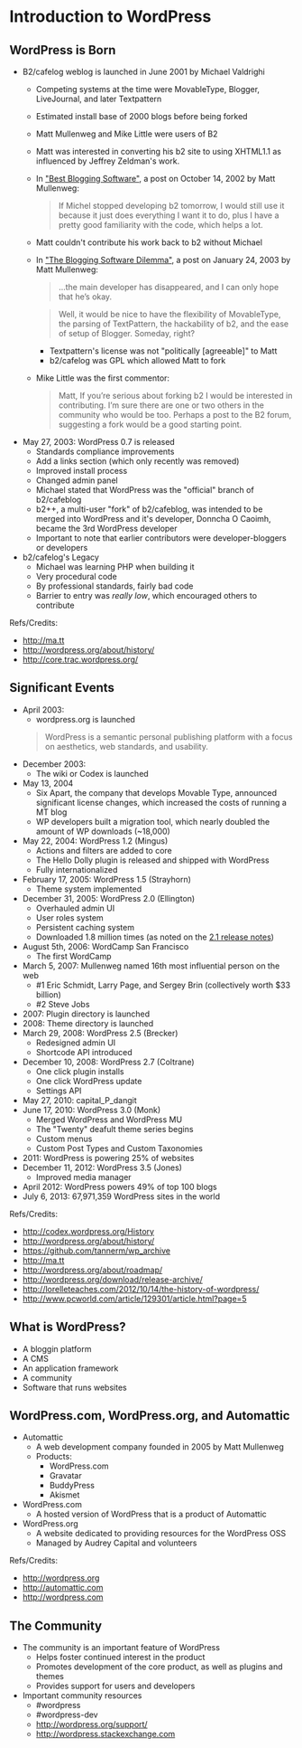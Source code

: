 # Introduction to WordPress

## WordPress is Born

* B2/cafelog weblog is launched in June 2001 by Michael Valdrighi
	* Competing systems at the time were MovableType, Blogger, LiveJournal, and later Textpattern
	* Estimated install base of 2000 blogs before being forked
	* Matt Mullenweg and Mike Little were users of B2
	* Matt was interested in converting his b2 site to using XHTML1.1 as influenced by Jeffrey Zeldman's work.
	* In ["Best Blogging Software"](http://ma.tt/2002/10/best-blogging-software/), a post on October 14, 2002 by Matt Mullenweg:
		> If Michel stopped developing b2 tomorrow, I would still use it because it just does everything I want it to do, plus I have a pretty good familiarity with the code, which helps a lot.
	* Matt couldn't contribute his work back to b2 without Michael
	* In ["The Blogging Software Dilemma"](http://ma.tt/2003/01/the-blogging-software-dilemma/), a post on January 24, 2003 by Matt Mullenweg:
		> ...the main developer has disappeared, and I can only hope that he’s okay.

		> Well, it would be nice to have the flexibility of MovableType, the parsing of TextPattern, the hackability of b2, and the ease of setup of Blogger. Someday, right?

		* Textpattern's license was not "politically [agreeable]" to Matt
		* b2/cafelog was GPL which allowed Matt to fork
	* Mike Little was the first commentor:
		> Matt, If you’re serious about forking b2 I would be interested in contributing. I’m sure there are one or two others in the community who would be too. Perhaps a post to the B2 forum, suggesting a fork would be a good starting point.
* May 27, 2003: WordPress 0.7 is released
	* Standards compliance improvements
	* Add a links section (which only recently was removed)
	* Improved install process
	* Changed admin panel
	* Michael stated that WordPress was the "official" branch of b2/cafeblog
	* b2++, a multi-user "fork" of b2/cafeblog, was intended to be merged into WordPress and it's developer, Donncha O Caoimh, became the 3rd WordPress developer
	* Important to note that earlier contributors were developer-bloggers or developers
* b2/cafelog's Legacy
	* Michael was learning PHP when building it
	* Very procedural code
	* By professional standards, fairly bad code
	* Barrier to entry was *really low*, which encouraged others to contribute

Refs/Credits: 

* http://ma.tt
* http://wordpress.org/about/history/
* http://core.trac.wordpress.org/

## Significant Events

* April 2003:
	* wordpress.org is launched
	> WordPress is a semantic personal publishing platform with a focus on aesthetics, web standards, and usability.
* December 2003:
	* The wiki or Codex is launched
* May 13, 2004
	* Six Apart, the company that develops Movable Type, announced significant license changes, which increased the costs of running a MT blog
	* WP developers built a migration tool, which nearly doubled the amount of WP downloads (~18,000)
* May 22, 2004: WordPress 1.2 (Mingus)
	* Actions and filters are added to core
	* The Hello Dolly plugin is released and shipped with WordPress
	* Fully internationalized
* February 17, 2005: WordPress 1.5 (Strayhorn)
	* Theme system implemented
* December 31, 2005: WordPress 2.0 (Ellington)
	* Overhauled admin UI
	* User roles system
	* Persistent caching system
	* Downloaded 1.8 million times (as noted on the [2.1 release notes](http://codex.wordpress.org/Version_2.1))
* August 5th, 2006: WordCamp San Francisco
	* The first WordCamp
* March 5, 2007: Mullenweg named 16th most influential person on the web
	* #1 Eric Schmidt, Larry Page, and Sergey Brin (collectively worth $33 billion)
	* #2 Steve Jobs
* 2007: Plugin directory is launched
* 2008: Theme directory is launched
* March 29, 2008: WordPress 2.5 (Brecker)
	* Redesigned admin UI
	* Shortcode API introduced
* December 10, 2008: WordPress 2.7 (Coltrane)
	* One click plugin installs
	* One click WordPress update
	* Settings API
* May 27, 2010: capital_P_dangit
* June 17, 2010: WordPress 3.0 (Monk)
	* Merged WordPress and WordPress MU
	* The "Twenty" deafult theme series begins
	* Custom menus
	* Custom Post Types and Custom Taxonomies
* 2011: WordPress is powering 25% of websites
* December 11, 2012: WordPress 3.5 (Jones)
	* Improved media manager
* April 2012: WordPress powers 49% of top 100 blogs
* July 6, 2013: 67,971,359 WordPress sites in the world

Refs/Credits: 

* http://codex.wordpress.org/History
* http://wordpress.org/about/history/
* https://github.com/tannerm/wp_archive
* http://ma.tt
* http://wordpress.org/about/roadmap/
* http://wordpress.org/download/release-archive/
* http://lorelleteaches.com/2012/10/14/the-history-of-wordpress/
* http://www.pcworld.com/article/129301/article.html?page=5

## What is WordPress?

* A bloggin platform
* A CMS
* An application framework
* A community
* Software that runs websites

## WordPress.com, WordPress.org, and Automattic

* Automattic 
	* A web development company founded in 2005 by Matt Mullenweg
	* Products:
		* WordPress.com
		* Gravatar
		* BuddyPress
		* Akismet
* WordPress.com
	* A hosted version of WordPress that is a product of Automattic
* WordPress.org
	* A website dedicated to providing resources for the WordPress OSS
	* Managed by Audrey Capital and volunteers

Refs/Credits:

* http://wordpress.org
* http://automattic.com
* http://wordpress.com

## The Community

* The community is an important feature of WordPress
	* Helps foster continued interest in the product
	* Promotes development of the core product, as well as plugins and themes
	* Provides support for users and developers
* Important community resources
	* \#wordpress
	* \#wordpress-dev
	* http://wordpress.org/support/
	* http://wordpress.stackexchange.com